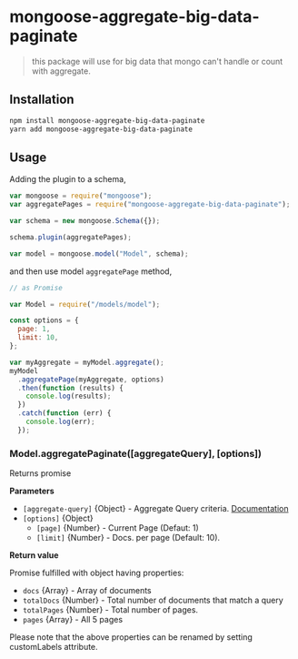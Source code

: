 # mongoose-aggregate-big-data-paginate

> this package will use for big data that mongo can't handle or count with aggregate.


## Installation

```sh
npm install mongoose-aggregate-big-data-paginate
yarn add mongoose-aggregate-big-data-paginate
```

## Usage

Adding the plugin to a schema,

```js
var mongoose = require("mongoose");
var aggregatePages = require("mongoose-aggregate-big-data-paginate");

var schema = new mongoose.Schema({});

schema.plugin(aggregatePages);

var model = mongoose.model("Model", schema);
```

and then use model `aggregatePage` method,

```js
// as Promise

var Model = require("/models/model");

const options = {
  page: 1,
  limit: 10,
};

var myAggregate = myModel.aggregate();
myModel
  .aggregatePage(myAggregate, options)
  .then(function (results) {
    console.log(results);
  })
  .catch(function (err) {
    console.log(err);
  });
```
### Model.aggregatePaginate([aggregateQuery], [options])

Returns promise

**Parameters**

- `[aggregate-query]` {Object} - Aggregate Query criteria. [Documentation](https://docs.mongodb.com/manual/aggregation/)
- `[options]` {Object}
    - `[page]` {Number} - Current Page (Defaut: 1)
    - `[limit]` {Number} - Docs. per page (Default: 10).

**Return value**

Promise fulfilled with object having properties:

- `docs` {Array} - Array of documents
- `totalDocs` {Number} - Total number of documents that match a query
- `totalPages` {Number} - Total number of pages.
- `pages` {Array} - All 5 pages

Please note that the above properties can be renamed by setting customLabels attribute.
